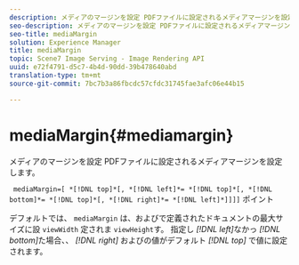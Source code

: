 ```yaml
---
description: メディアのマージンを設定 PDFファイルに設定されるメディアマージンを設定します。
seo-description: メディアのマージンを設定 PDFファイルに設定されるメディアマージンを設定します。
seo-title: mediaMargin
solution: Experience Manager
title: mediaMargin
topic: Scene7 Image Serving - Image Rendering API
uuid: e72f4791-d5c7-4b4d-90dd-39b478640abd
translation-type: tm+mt
source-git-commit: 7bc7b3a86fbcdc57cfdc31745fae3afc06e44b15

---
```



# mediaMargin{#mediamargin}

メディアのマージンを設定 PDFファイルに設定されるメディアマージンを設定します。

` mediaMargin=[ *[!DNL top]*[, *[!DNL left]*= *[!DNL top]*[, *[!DNL bottom]*= *[!DNL top]*[, *[!DNL right]*= *[!DNL left]*]]]]` ポイント

デフォルトでは、 `mediaMargin` は、およびで定義されたドキュメントの最大サイズに設 `viewWidth` 定されま `viewHeight`す。 指定し *[!DNL left]*&#x200B;なかっ *[!DNL bottom]*&#x200B;た場合、、 *[!DNL right]* およびの値がデフォルト *[!DNL top]* で値に設定されます。
